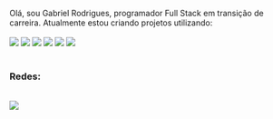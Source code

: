 Olá, sou Gabriel Rodrigues, programador Full Stack em transição de carreira. Atualmente estou criando projetos utilizando:
<br>
<br>
<img src="https://img.shields.io/badge/HTML5-E34F26?style=for-the-badge&logo=html5&logoColor=white"/>
<img src="https://img.shields.io/badge/CSS3-1572B6?style=for-the-badge&logo=css3&logoColor=white"/>
<img src="https://img.shields.io/badge/JavaScript-F7DF1E?style=for-the-badge&logo=javascript&logoColor=black"/>
<img src="https://img.shields.io/badge/React-20232A?style=for-the-badge&logo=react&logoColor=61DAFB"/>
<img src="https://img.shields.io/badge/Node.js-43853D?style=for-the-badge&logo=node.js&logoColor=white"/>
<img src="https://img.shields.io/badge/Bootstrap-563D7C?style=for-the-badge&logo=bootstrap&logoColor=white"/>
<br>
<br>
### Redes:
<br>
<a href="https://www.linkedin.com/in/gabrielrodrigues08/">
  <img src="https://img.shields.io/badge/LinkedIn-0077B5?style=for-the-badge&logo=linkedin&logoColor=white"/>
</a>
